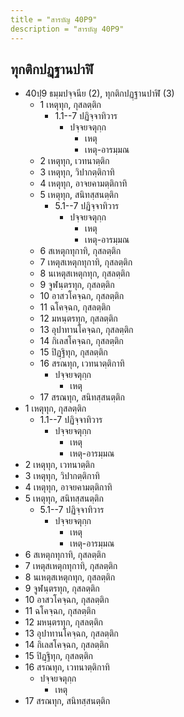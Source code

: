 ```yaml
---
title = "สารบัญ 40P9"
description = "สารบัญ 40P9"
---
```


## ทุกติกปฏฺฐานปาฬิ

- 40ปฺ9 ธมฺมปจฺจนีย (2), ทุกติกปฏฺฐานปาฬิ (3)
  - 1 เหตุทุก, กุสลตฺติก
    - 1.1--7 ปฏิจฺจาทิวาร
      - ปจฺจยจตุกฺก
        - เหตุ
        - เหตุ-อารมฺมณ
  - 2 เหตุทุก, เวทนาตฺติก
  - 3 เหตุทุก, วิปากตฺติกาทิ
  - 4 เหตุทุก, อาจยคามตฺติกาทิ
  - 5 เหตุทุก, สนิทสฺสนตฺติก
    - 5.1--7 ปฏิจฺจาทิวาร
      - ปจฺจยจตุกฺก
        - เหตุ
        - เหตุ-อารมฺมณ
  - 6 สเหตุกทุกาทิ, กุสลตฺติก
  - 7 เหตุสเหตุกทุกาทิ, กุสลตฺติก
  - 8 นเหตุสเหตุกทุก, กุสลตฺติก
  - 9 จูฬนฺตรทุก, กุสลตฺติก
  - 10 อาสวโคจฺฉก, กุสลตฺติก
  - 11 ฉโคจฺฉก, กุสลตฺติก
  - 12 มหนฺตรทุก, กุสลตฺติก
  - 13 อุปาทานโคจฺฉก, กุสลตฺติก
  - 14 กิเลสโคจฺฉก, กุสลตฺติก
  - 15 ปิฏฺฐิทุก, กุสลตฺติก
  - 16 สรณทุก, เวทนาตฺติกาทิ
    - ปจฺจยจตุกฺก
      - เหตุ
  - 17 สรณทุก, สนิทสฺสนตฺติก
- 1 เหตุทุก, กุสลตฺติก
  - 1.1--7 ปฏิจฺจาทิวาร
    - ปจฺจยจตุกฺก
      - เหตุ
      - เหตุ-อารมฺมณ
- 2 เหตุทุก, เวทนาตฺติก
- 3 เหตุทุก, วิปากตฺติกาทิ
- 4 เหตุทุก, อาจยคามตฺติกาทิ
- 5 เหตุทุก, สนิทสฺสนตฺติก
  - 5.1--7 ปฏิจฺจาทิวาร
    - ปจฺจยจตุกฺก
      - เหตุ
      - เหตุ-อารมฺมณ
- 6 สเหตุกทุกาทิ, กุสลตฺติก
- 7 เหตุสเหตุกทุกาทิ, กุสลตฺติก
- 8 นเหตุสเหตุกทุก, กุสลตฺติก
- 9 จูฬนฺตรทุก, กุสลตฺติก
- 10 อาสวโคจฺฉก, กุสลตฺติก
- 11 ฉโคจฺฉก, กุสลตฺติก
- 12 มหนฺตรทุก, กุสลตฺติก
- 13 อุปาทานโคจฺฉก, กุสลตฺติก
- 14 กิเลสโคจฺฉก, กุสลตฺติก
- 15 ปิฏฺฐิทุก, กุสลตฺติก
- 16 สรณทุก, เวทนาตฺติกาทิ
  - ปจฺจยจตุกฺก
    - เหตุ
- 17 สรณทุก, สนิทสฺสนตฺติก